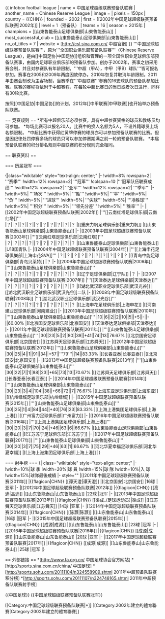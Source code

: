 {{ infobox football league
| name                 = 中国足球超级联赛预备队联赛
| another_name         = Chinese Reserve League
| image                =
| pixels               = 150px
| country              = {{CHN}}
| founded              = 2002
| first                = [[2002年中国足球超级联赛预备队联赛|2002年]]
| level                = 1（预备队）
| teams                = 16
| season               = 2015年
| champions            = [[山東魯能泰山足球俱樂部|山東魯能泰山]]
| most_successful_club = [[山東魯能泰山足球俱樂部|山東魯能泰山]]
| no_of_titles         = 7
| website              = [http://csl.sina.com.cn/ 中超官網]
}}
'''中国足球超级联赛预备队联赛'''，原为'''全国职业俱乐部预备队联赛'''（Chinese Reserve League），是由[[中国足协|中国足协]]组织和管理的一项全国性职业足球俱乐部预备队赛事，由国内足球职业俱乐部的预备队参加。创办于2002年，赛事之初采用赛会制，并且对参赛队有年龄限制，'''中超（甲A），中甲（甲B）球队'''皆可报名参加。赛事在2005和2009年两度因故停办，2010年恢复并取消年龄限制。2011年由赛会制改为主客场制，当赛季在'''中超联赛'''参赛的16支球队的预备队参加比赛。联赛的赛程将依附于中超赛程，在每轮中超比赛日的当日或者次日进行，同样有30轮比赛。

按照[[中国足协|中国足协]]的计划，2012年[[中甲联赛|中甲联赛]]也开始举办预备队联赛。

== 竞赛规则 ==
*所有中超俱乐部必须参赛，具有中超参赛资格的球员和教练员均可参加。
*每场比赛可以报名20人，比赛中的换人名额为5人，不设外籍球员上场名额限制。
*中超比赛中获得红黄牌停赛的球员亦可以参加预备队联赛的比赛。但是因纪律处罚停赛多场的球员只可以参加停赛期满之前一轮的预备队联赛。
*本届预备队联赛的积分排名规则中超联赛的积分规则完全相同。

== 联赛资料 ==

=== 历届冠军 ===

{|class="wikitable" style="text-align: center;"
|-
!width=8% rowspan=2| '''赛季'''
!width=12% rowspan=2| '''冠军'''
!colspan=10 |'''冠军队伍联赛成绩'''
!width=12% rowspan=2| '''亚军'''
!width=12% rowspan=2| '''季军'''
|-
!width=5%| '''场次'''
!width=5%| '''貹'''
!width=5%| '''平'''
!width=5%| '''负'''
!width=5%| '''进球'''
!width=5%| '''失球'''
!width=5%| '''凈胜球'''
!width=5%| '''积分'''
!width=5%| '''领先分差'''
!width=5%| '''胜率'''
|-
|[[2002年中国足球超级联赛预备队联赛|2002年]]
|'''[[云南红塔足球俱乐部|云南红塔]]'''  
|？||？||？||？||？||？||？||？||？||？
|[[重庆力帆足球俱乐部|重庆力帆]]
|[[山東魯能泰山足球俱樂部|山東魯能泰山]]
|-
|[[2003年中国足球超级联赛预备队联赛|2003年]]
|'''[[云南红塔足球俱乐部|云南红塔]]''' 
|？||？||？||？||？||？||？||？||？||？
|[[山東魯能泰山足球俱樂部|山東魯能泰山]]
|U18国青队
|-
|[[2004年中国足球超级联赛预备队联赛|2004年]]
|'''[[上海申花足球俱樂部|上海申花SVA]]'''
|？||？||？||？||？||？||？||？||？||？
|[[青岛中能足球俱樂部|青岛贝莱特]]
|？
|-
|[[2006年中国足球超级联赛预备队联赛|2006年]]
|'''[[山東魯能泰山足球俱樂部|山東魯能泰山]]''' 
|？||？||？||？||？||？||？||？||？||？
|[[辽宁足球俱樂部|辽宁队]]
|？
|-
|[[2007年中国足球超级联赛预备队联赛|2007年]]
|'''[[天津泰达足球俱樂部|天津泰达]]''' 
|？||？||？||？||？||？||？||？||？||？
|[[湖北武汉职业足球俱乐部|武汉光谷]]
|[[湖北武汉职业足球俱乐部|武汉光谷]]二队
|-
|[[2008年中国足球超级联赛预备队联赛|2008年]]
|'''[[湖北武汉职业足球俱乐部|武汉光谷]]'''
|？||？||？||？||？||？||？||？||？||？
|[[上海申花足球俱乐部|上海申花]]
|[[河南建业足球俱乐部|河南建业]]
|-
|[[2010年中国足球超级联赛预备队联赛|2010年]]
|'''[[山東魯能泰山足球俱樂部|山東魯能泰山]]''' 
|10||6||2||2||10||5||+5||-||-||60.00%
|[[北京国安足球俱乐部|北京国安]]
|[[天津泰达足球俱樂部|天津泰达]]
|-
|[[2011年中国足球超级联赛预备队联赛|2011年]]
|'''[[山東魯能泰山足球俱樂部|山東魯能泰山]]''' 
|30||23||5||2||80||39||+41||74||13||76.67%
|[[北京国安足球俱乐部|北京国安]]
|[[江苏舜天足球俱乐部|江苏舜天]]
|-
|[[2012年中国足球超级联赛预备队联赛|2012年]]
|'''[[山東魯能泰山足球俱樂部|山東魯能泰山]]''' 
|30||25||4||1||91||34||+57||'''79'''||14||83.33%
|[[长春亚泰|长春亚泰]]
|[[北京国安|北京国安]]
|-
|[[2013年中国足球超级联赛预备队联赛|2013年]]
|'''[[山東魯能泰山足球俱樂部|山東魯能泰山]]''' 
|30||22||7||1||88||23||+65||73||13||70.67%
|[[江苏舜天足球俱乐部|江苏舜天]]
|[[长春亚泰|长春亚泰]]
|-
|[[2014年中国足球超级联赛预备队联赛|2014年]]
|'''[[山東魯能泰山足球俱樂部|山東魯能泰山]]'''
|30||23||3||4||104||38||+66||72||7||76.67%
|[[上海东亚足球俱乐部|上海东亚]]
|[[杭州绿城足球俱乐部|杭州绿城]]
|-
|[[2015年中国足球超级联赛预备队联赛|2015年]]
|'''[[山東魯能泰山足球俱樂部|山東魯能泰山]]'''
|30||25||1||4||84||44||+40||76||23||83.33%
|[[上海上港集团足球俱乐部|上海上港]]
|[[广州富力足球俱乐部|广州富力]]
|-
|[[2016年中国足球超级联赛预备队联赛|2016年]]
|'''[[上海上港集团足球俱乐部|上海上港]]'''
|30||20||3||7||70||24||+46||63||6||66.67%
|[[山東魯能泰山足球俱樂部|山東魯能泰山]]
|[[江苏苏宁足球俱乐部|江苏苏宁]]
|-
|[[2017年中国足球超级联赛预备队联赛|2017年]]
|'''[[山東魯能泰山足球俱樂部|山東魯能泰山]]'''
|30||20||3||7||75||29||+46||63||1||66.67%
|[[河北华夏幸福足球俱乐部|河北华夏幸福]]
|[[上海上港集团足球俱乐部|上海上港]]
|}

=== 射手榜 ===
{| class="wikitable" style="text-align: center;"
|-
!width=10%|球  季
!width=20%|球  員
!width=15%|球  隊
!width=10%|入  球
!width=15%|球隊最後成績
|- style=""
|[[2011年中国足球超级联赛预备队联赛|2011年]]
|{{flagicon|CHN}} [[谭天澄|谭天澄]]
|[[北京国安|北京国安]]
|16球
|亚军
|-
|[[2012年中国足球超级联赛预备队联赛|2012年]]
|{{flagicon|CHN}} [[高迪|高迪]]
|[[山东鲁能泰山|山东鲁能泰山]]
|22球
|冠军
|-
|[[2013年中国足球超级联赛预备队联赛|2013年]]
|{{flagicon|CHN}} [[渠成_(足球运动员)|渠成]]
|[[江苏舜天足球俱乐部|江苏舜天]]
|14球
|亚军
|-
|[[2014年中国足球超级联赛预备队联赛|2014年]]
|{{flagicon|CHN}} [[陈灏|陈灏]]
|[[山东鲁能泰山|山东鲁能泰山]]
|16球
|冠军
|-
|[[2015年中国足球超级联赛预备队联赛|2015年]]
|{{flagicon|CHN}} [[成源|成源]]
|[[山东鲁能泰山|山东鲁能泰山]]
|23球
|冠军
|-
|[[2016年中国足球超级联赛预备队联赛|2016年]]
|{{flagicon|CHN}} [[成源|成源]]
|[[山东鲁能泰山|山东鲁能泰山]]
|20球
|亚军
|-
|[[2017年中国足球超级联赛预备队联赛|2017年]]
|{{flagicon|CHN}} [[成源|成源]]
|[[山东鲁能泰山|山东鲁能泰山]]
|25球
|冠军
|}

== 外部链接 ==
*[http://www.fa.org.cn/  中国足球协会官方网站]
*[http://sports.sina.com.cn/china/ 中国足球]
*[http://sports.sohu.com/20111104/n324558909.shtml 2011年中超预备队联赛积分榜]
*[http://sports.sohu.com/20111107/n324748165.shtml 2011年中超预备队联赛射手榜]

{{中国足球}}
{{中国足球超级联赛预备队联赛冠军}}

[[Category:中国足球超级联赛预备队联赛|*]]
[[Category:2002年建立的體育聯賽|Category:2002年建立的體育聯賽]]